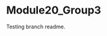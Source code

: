 # Module20_Group3
Testing branch readme.



<!-- New branch for James Moon -->

<!-- New branch for Jimmy Lim -->

<!-- New branch for Sam Ramos -->


